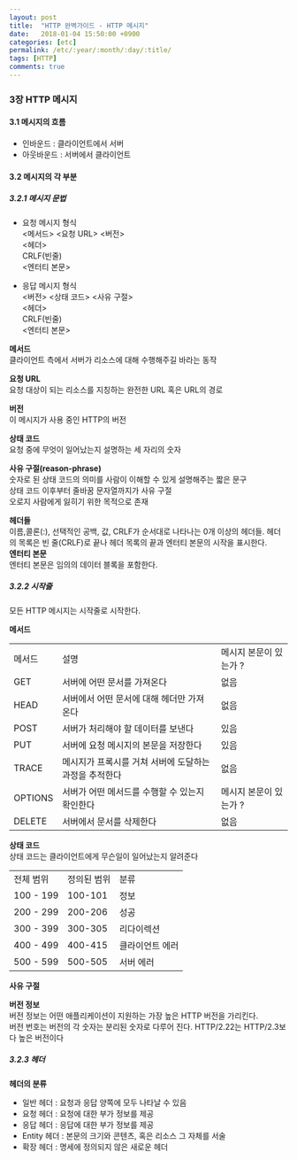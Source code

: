 ```yaml
---
layout: post
title:  "HTTP 완벽가이드 - HTTP 메시지"
date:   2018-01-04 15:50:00 +0900
categories: [etc]
permalink: /etc/:year/:month/:day/:title/
tags: [HTTP]    
comments: true
---
```

### 3장 HTTP 메시지
#### 3.1 메시지의 흐름  
- 인바운드 : 클라이언트에서 서버
- 아웃바운드 : 서버에서 클라이언트  

#### 3.2 메시지의 각 부분
##### 3.2.1 메시지 문법
- 요청 메시지 형식   
<메서드> <요청 URL> <버전>   
<헤더>  
CRLF(빈줄)  
<엔터티 본문>  

- 응답 메시지 형식   
 <버전> <상태 코드> <사유 구절>  
 <헤더>  
CRLF(빈줄)  
<엔터티 본문>  
 
**메서드**  
클라이언트 측에서 서버가 리소스에 대해 수행해주길 바라는 동작  

**요청 URL**  
요청 대상이 되는 리소스를 지칭하는 완전한 URL 혹은 URL의 경로  

**버전**  
이 메시지가 사용 중인 HTTP의 버전  

**상태 코드**  
요청 중에 무엇이 일어났는지 설명하는 세 자리의 숫자  

**사유 구절(reason-phrase)**  
숫자로 된 상태 코드의 의미를 사람이 이해할 수 있게 설명해주는 짧은 문구  
상태 코드 이후부터 줄바꿈 문자열까지가 사유 구절  
오로지 사람에게 잃히기 위한 목적으로 존재  
  
**헤더들**  
이름,콜론(:), 선택적인 공백, 값, CRLF가 순서대로 나타나는 0개 이상의 헤더들. 헤더의 목록은 빈 줄(CRLF)로 끝나 헤더 목록의 끝과 엔터티 본문의 시작을 표시한다.  
**엔터티 본문**  
엔터티 본문은 임의의 데이터 블록을 포함한다. 

##### 3.2.2 시작줄
모든 HTTP 메시지는 시작줄로 시작한다.  

**메서드**  
<table>
<tr>
<td> 메서드 </td>
<td> 설명 </td>
<td> 메시지 본문이 있는가 ? </td>
</tr>
<tr>
<td> GET </td>
<td> 서버에 어떤 문서를 가져온다 </td>
<td> 없음 </td>
</tr>
<tr>
<td> HEAD </td>
<td> 서버에서 어떤 문서에 대해 헤더만 가져온다 </td>
<td> 없음 </td>
</tr>
<tr>
<td> POST </td>
<td> 서버가 처리해야 할 데이터를 보낸다 </td>
<td> 있음 </td>
</tr>
<tr>
<td> PUT </td>
<td> 서버에 요청 메시지의 본문을 저장한다 </td>
<td> 있음 </td>
</tr>
<tr>
<td> TRACE </td>
<td> 메시지가 프록시를 거쳐 서버에 도달하는 과정을 추적한다 </td>
<td> 없음 </td>
</tr>
<tr>
<td> OPTIONS </td>
<td> 서버가 어떤 메서드를 수행할 수 있는지 확인한다 </td>
<td> 메시지 본문이 있는가 ? </td>
</tr>
<tr>
<td> DELETE </td>
<td> 서버에서 문서를 삭제한다 </td>
<td> 없음 </td>
</tr>
</table>  

**상태 코드**  
상태 코드는 클라이언트에게 무슨일이 일어났는지 알려준다  
<table>
<tr>
<td> 전체 범위 </td> 
<td> 정의된 범위 </td>
<td> 분류 </td>
</tr> 
<tr>
<td> 100 - 199 </td> 
<td> 100-101 </td>
<td> 정보 </td>
</tr> 
<tr>
<td> 200 - 299 </td> 
<td> 200-206 </td>
<td> 성공 </td>
</tr> 
<tr>
<td> 300 - 399 </td> 
<td> 300-305 </td>
<td> 리다이렉션 </td>
</tr> 
<tr>
<td> 400 - 499 </td> 
<td> 400-415 </td>
<td> 클라이언트 에러 </td>
</tr> 
<tr>
<td> 500 - 599 </td> 
<td> 500-505 </td>
<td> 서버 에러 </td>
</tr> 
</table>  

**사유 구절**  

**버전 정보**  
버전 정보는 어떤 애플리케이션이 지원하는 가장 높은 HTTP 버전을 가리킨다.  
버전 번호는 버전의 각 숫자는 분리된 숫자로 다루어 진다. HTTP/2.22는 HTTP/2.3보다 높은 버전이다  

##### 3.2.3 헤더
**헤더의 분류**  
- 일반 헤더 : 요청과 응답 양쪽에 모두 나타날 수 있음   
- 요청 헤더 : 요청에 대한 부가 정보를 제공  
- 응답 헤더 : 응답에 대한 부가 정보를 제공  
- Entity 헤더 : 본문의 크기와 콘텐츠, 혹은 리소스 그 자체를 서술  
- 확장 헤더 : 명세에 정의되지 않은 새로운 헤더  

  